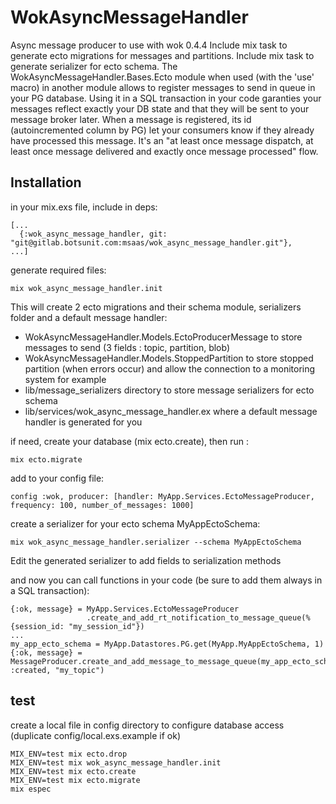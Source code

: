 # WokAsyncMessageHandler

Async message producer to use with wok 0.4.4
Include mix task to generate ecto migrations for messages and partitions.
Include mix task to generate serializer for ecto schema.
The WokAsyncMessageHandler.Bases.Ecto module when used (with the 'use' macro)
in another module allows to register messages to send in queue in your PG database.
Using it in a SQL transaction in your code garanties your messages reflect exactly
your DB state and that they will be sent to your message broker later.
When a message is registered, its id (autoincremented column by PG) let your consumers know
if they already have processed this message.
It's an "at least once message dispatch, at least once message delivered and exactly once message processed" flow.


## Installation

in your mix.exs file, include in deps:
```
[...
  {:wok_async_message_handler, git: "git@gitlab.botsunit.com:msaas/wok_async_message_handler.git"},
...]
```

generate required files:
```
mix wok_async_message_handler.init
```
This will create 2 ecto migrations and their schema module, serializers folder and a default message handler:
- WokAsyncMessageHandler.Models.EctoProducerMessage to store messages to send (3 fields : topic, partition, blob)
- WokAsyncMessageHandler.Models.StoppedPartition to store stopped partition (when errors occur) and allow the connection to a monitoring system for example
- lib/message_serializers directory to store message serializers for ecto schema
- lib/services/wok_async_message_handler.ex where a default message handler is generated for you

if need, create your database (mix ecto.create), then run :
```
mix ecto.migrate
```

add to your config file:
```
config :wok, producer: [handler: MyApp.Services.EctoMessageProducer, frequency: 100, number_of_messages: 1000]
```

create a serializer for your ecto schema MyAppEctoSchema:
```
mix wok_async_message_handler.serializer --schema MyAppEctoSchema
```
Edit the generated serializer to add fields to serialization methods

and now you can call functions in your code (be sure to add them always in a SQL transaction):
```
{:ok, message} = MyApp.Services.EctoMessageProducer
                 .create_and_add_rt_notification_to_message_queue(%{session_id: "my_session_id"})
...
my_app_ecto_schema = MyApp.Datastores.PG.get(MyApp.MyAppEctoSchema, 1)
{:ok, message} = MessageProducer.create_and_add_message_to_message_queue(my_app_ecto_schema, :created, "my_topic")
```

## test

create a local file in config directory to configure database access (duplicate config/local.exs.example if ok)
```
MIX_ENV=test mix ecto.drop
MIX_ENV=test mix wok_async_message_handler.init
MIX_ENV=test mix ecto.create
MIX_ENV=test mix ecto.migrate
mix espec
```
